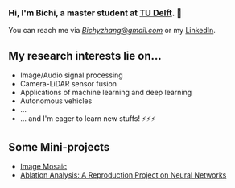 ### Hi, I'm Bichi, a master student at [TU Delft](https://www.tudelft.nl/). 👋
You can reach me via *Bichyzhang@gmail.com* or my [LinkedIn](https://www.linkedin.com/in/%E5%BC%BC%E5%BC%9B-%E5%BC%A0-44814a190/).

## My research interests lie on...
- Image/Audio signal processing
- Camera-LiDAR sensor fusion
- Applications of machine learning and deep learning
- Autonomous vehicles
- ...
- ... and I'm eager to learn new stuffs! ⚡⚡⚡



## Some Mini-projects

<!-- BLOG-POST-LIST:START -->
- [Image Mosaic](https://dev.to/codestackr/microinteractions-password-validation-animation-5629)
- [Ablation Analysis: A Reproduction Project on Neural Networks](https://github.com/AncientreeBILL/TU-Delft-Deep-Learning-CS4240-Reproducibility-Project---Between-Class-Learning-for-Image-Classifica)
<!-- BLOG-POST-LIST:END -->


<!--
**AncientreeBILL/AncientreeBILL** is a ✨ _special_ ✨ repository because its `README.md` (this file) appears on your GitHub profile.

Here are some ideas to get you started:

- 🔭 I’m currently working on ...
- 🌱 I’m currently learning ...
- 👯 I’m looking to collaborate on ...
- 🤔 I’m looking for help with ...
- 💬 Ask me about ...
- 📫 How to reach me: ...
- 😄 Pronouns: ...
- ⚡ Fun fact: ...
-->
